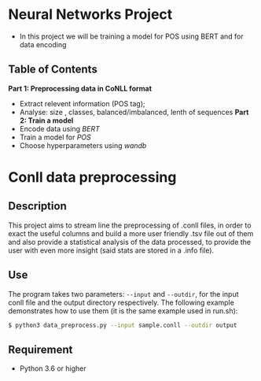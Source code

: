 # Neural Networks Project


* In this project we will be training a model for POS using BERT and for data encoding 
 
## Table of Contents
**Part 1: Preprocessing data in CoNLL format**
- Extract relevent information (POS tag);
- Analyse: size , classes, balanced/imbalanced, lenth of sequences
**Part 2: Train a model**
-  Encode data using *BERT*
-  Train a model for *POS*
- Choose hyperparameters using *wandb*





Conll data preprocessing
========================

Description
-----------

This project aims to stream line the preprocessing of .conll files, in order to exact the useful columns and build a more user friendly .tsv file out of them and also provide a statistical analysis of the data processed, to provide the user with even more insight (said stats are stored in a .info file).

Use
---

The program takes two parameters: `--input` and `--outdir`, for the input conll file and the output directory respectively. The following example demonstrates how to use them (it is the same example used in run.sh):

```sh
$ python3 data_preprocess.py --input sample.conll --outdir output
```

Requirement
-----------
- Python 3.6 or higher

